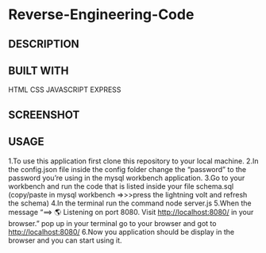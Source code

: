 # Reverse-Engineering-Code  

## DESCRIPTION  



## BUILT WITH  

HTML
CSS
JAVASCRIPT
EXPRESS



## SCREENSHOT  


## USAGE  

1.To use this application first clone this repository to your local machine.
2.In the config.json file inside the config folder change the “password” to the password you’re using in the mysql workbench application.
3.Go to your workbench and run the code that is listed inside your file schema.sql (copy/paste in mysql workbench =>>>press the lightning volt and refresh the schema)
4.In the terminal run the command node server.js
5.When the message “==> 🌎  Listening on port 8080. Visit <http://localhost:8080/> in your browser.” pop up in your terminal go to your browser and got to <http://localhost:8080/>
6.Now you application should be display in the browser and you can start using it.
